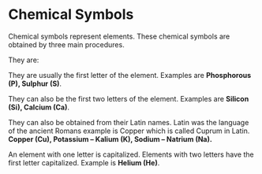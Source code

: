 # Chemical Symbols
Chemical symbols represent elements. These chemical symbols are obtained by three main procedures.

They are:

They are usually the first letter of the element. Examples are **Phosphorous (P), Sulphur (S)**.

They can also be the first two letters of the element. Examples are **Silicon (Si), Calcium (Ca)**.

They can also be obtained from their Latin names. Latin was the language of the ancient Romans example is Copper which is called Cuprum in Latin. **Copper (Cu), Potassium – Kalium (K), Sodium – Natrium (Na).**

An element with one letter is capitalized.  Elements with two letters have the first letter capitalized.
Example is **Helium (He)**.



